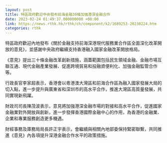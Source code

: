 ```yaml
---
layout: post
title: 特區政府歡迎中央發布前海金融30條加強港深金融合作
date: 2023-02-24 01:49:37.000000000 +08:00
link: https://news.rthk.hk/rthk/ch/component/k2/1689253-20230224.htm
categories: rthk
---
```


特區政府歡迎內地發布《關於金融支持前海深港現代服務業合作區全面深化改革開放的意見》，並感謝中央政府繼續支持香港融入國家金融改革開放格局。

《意見》提出三十條金融改革創新措施，涵蓋範圍包括民生領域金融、金融市場互聯互通、現代金融產業發展、促進跨境貿易和投融資便利化、加強金融監管合作等。

行政長官李家超表示，香港會以粵港澳大灣區和前海合作區為融入國家發展大局的切入點，進一步提升與廣東省和深圳市的高水平合作，推進大灣區高質量發展，共同實現新飛躍。

財政司司長陳茂波表示，意見將加強港深金融市場的對接和高水平合作，促進國家金融業對外開放與創新，進一步發揮香港國際金融中心的作用，為香港的金融業、企業和專業服務創造更多機遇。

財經事務及庫務局局長許正宇表示，會繼續與相關內地部委保持緊密聯繫，共同推進《意見》內各項提升深港金融合作水平的政策措施。
